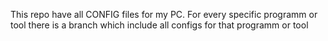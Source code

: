 This repo have all CONFIG files for my PC. For every specific programm or tool there is a branch which include all configs for that programm or tool


